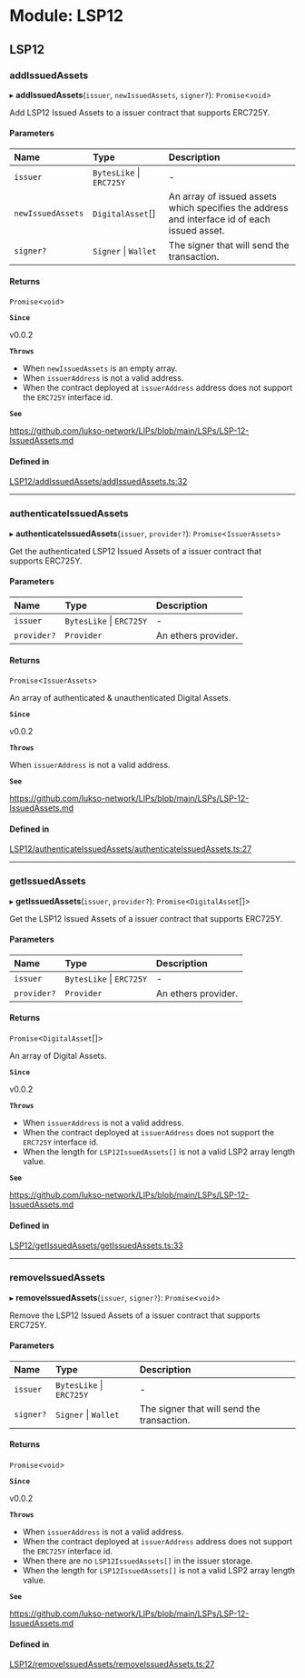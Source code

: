 # Module: LSP12

## LSP12

### addIssuedAssets

▸ **addIssuedAssets**(`issuer`, `newIssuedAssets`, `signer?`): `Promise`\<`void`\>

Add LSP12 Issued Assets to a issuer contract that supports ERC725Y.

#### Parameters

| Name              | Type                     | Description                                                                                  |
| :---------------- | :----------------------- | :------------------------------------------------------------------------------------------- |
| `issuer`          | `BytesLike` \| `ERC725Y` | -                                                                                            |
| `newIssuedAssets` | `DigitalAsset`[]         | An array of issued assets which specifies the address and interface id of each issued asset. |
| `signer?`         | `Signer` \| `Wallet`     | The signer that will send the transaction.                                                   |

#### Returns

`Promise`\<`void`\>

**`Since`**

v0.0.2

**`Throws`**

-   When `newIssuedAssets` is an empty array.
-   When `issuerAddress` is not a valid address.
-   When the contract deployed at `issuerAddress` address does not support the `ERC725Y` interface id.

**`See`**

https://github.com/lukso-network/LIPs/blob/main/LSPs/LSP-12-IssuedAssets.md

#### Defined in

[LSP12/addIssuedAssets/addIssuedAssets.ts:32](https://github.com/lukso-network/lsp-utils/blob/main/src/LSP12/addIssuedAssets/addIssuedAssets.ts#L32)

---

### authenticateIssuedAssets

▸ **authenticateIssuedAssets**(`issuer`, `provider?`): `Promise`\<`IssuerAssets`\>

Get the authenticated LSP12 Issued Assets of a issuer contract that supports ERC725Y.

#### Parameters

| Name        | Type                     | Description         |
| :---------- | :----------------------- | :------------------ |
| `issuer`    | `BytesLike` \| `ERC725Y` | -                   |
| `provider?` | `Provider`               | An ethers provider. |

#### Returns

`Promise`\<`IssuerAssets`\>

An array of authenticated & unauthenticated Digital Assets.

**`Since`**

v0.0.2

**`Throws`**

When `issuerAddress` is not a valid address.

**`See`**

https://github.com/lukso-network/LIPs/blob/main/LSPs/LSP-12-IssuedAssets.md

#### Defined in

[LSP12/authenticateIssuedAssets/authenticateIssuedAssets.ts:27](https://github.com/lukso-network/lsp-utils/blob/main/src/LSP12/authenticateIssuedAssets/authenticateIssuedAssets.ts#L27)

---

### getIssuedAssets

▸ **getIssuedAssets**(`issuer`, `provider?`): `Promise`\<`DigitalAsset`[]\>

Get the LSP12 Issued Assets of a issuer contract that supports ERC725Y.

#### Parameters

| Name        | Type                     | Description         |
| :---------- | :----------------------- | :------------------ |
| `issuer`    | `BytesLike` \| `ERC725Y` | -                   |
| `provider?` | `Provider`               | An ethers provider. |

#### Returns

`Promise`\<`DigitalAsset`[]\>

An array of Digital Assets.

**`Since`**

v0.0.2

**`Throws`**

-   When `issuerAddress` is not a valid address.
-   When the contract deployed at `issuerAddress` does not support the `ERC725Y` interface id.
-   When the length for `LSP12IssuedAssets[]` is not a valid LSP2 array length value.

**`See`**

https://github.com/lukso-network/LIPs/blob/main/LSPs/LSP-12-IssuedAssets.md

#### Defined in

[LSP12/getIssuedAssets/getIssuedAssets.ts:33](https://github.com/lukso-network/lsp-utils/blob/main/src/LSP12/getIssuedAssets/getIssuedAssets.ts#L33)

---

### removeIssuedAssets

▸ **removeIssuedAssets**(`issuer`, `signer?`): `Promise`\<`void`\>

Remove the LSP12 Issued Assets of a issuer contract that supports ERC725Y.

#### Parameters

| Name      | Type                     | Description                                |
| :-------- | :----------------------- | :----------------------------------------- |
| `issuer`  | `BytesLike` \| `ERC725Y` | -                                          |
| `signer?` | `Signer` \| `Wallet`     | The signer that will send the transaction. |

#### Returns

`Promise`\<`void`\>

**`Since`**

v0.0.2

**`Throws`**

-   When `issuerAddress` is not a valid address.
-   When the contract deployed at `issuerAddress` address does not support the `ERC725Y` interface id.
-   When there are no `LSP12IssuedAssets[]` in the issuer storage.
-   When the length for `LSP12IssuedAssets[]` is not a valid LSP2 array length value.

**`See`**

https://github.com/lukso-network/LIPs/blob/main/LSPs/LSP-12-IssuedAssets.md

#### Defined in

[LSP12/removeIssuedAssets/removeIssuedAssets.ts:27](https://github.com/lukso-network/lsp-utils/blob/main/src/LSP12/removeIssuedAssets/removeIssuedAssets.ts#L27)
